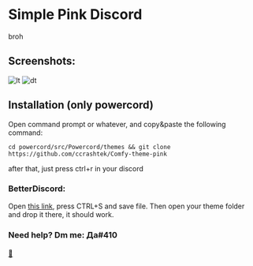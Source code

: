 # Simple Pink Discord
 broh

## Screenshots:

![lt](https://i.imgur.com/4Rc0s9d.png)
![dt](https://i.imgur.com/Q7qjNrB.png)

## Installation (only powercord)
Open command prompt or whatever, and copy&paste the following command:
```
cd powercord/src/Powercord/themes && git clone https://github.com/ccrashtek/Comfy-theme-pink
```
after that, just press ctrl+r in your discord

### BetterDiscord:
Open [this link](https://raw.githubusercontent.com/ccrashtek/simple-pink-discord/main/BD/ctp.theme.css), press CTRL+S and save file.
Then open your theme folder and drop it there, it should work.

### Need help? Dm me: Да#410

#### [:black_heart:](https://youtu.be/_ygcbrBRMLY)
